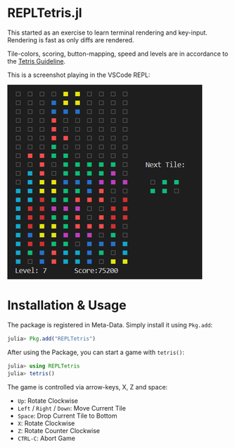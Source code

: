 # REPLTetris.jl
This started as an exercise to learn terminal rendering and key-input.
Rendering is fast as only diffs are rendered.

Tile-colors, scoring, button-mapping, speed and levels are in accordance to the [Tetris Guideline](http://tetris.wikia.com/wiki/Tetris_Guideline).

This is a screenshot playing in the VSCode REPL:

![Julia REPL Screenshot of a lost game of REPLTetris](resources/Screenshot.PNG)

# Installation & Usage
The package is registered in Meta-Data. Simply install it using `Pkg.add`:
```julia
julia> Pkg.add("REPLTetris")
```

After using the Package, you can start a game with `tetris()`:

```julia
julia> using REPLTetris
julia> tetris()
```

The game is controlled via arrow-keys, X, Z and space:
- `Up`: Rotate Clockwise
- `Left` / `Right` / `Down`: Move Current Tile
- `Space`: Drop Current Tile to Bottom
- `X`: Rotate Clockwise
- `Z`: Rotate Counter Clockwise
- `CTRL-C`: Abort Game
